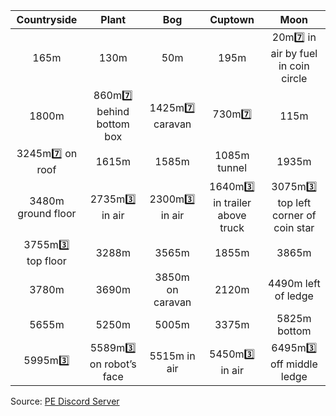 **Countryside** | **Plant** | **Bog** | **Cuptown** | **Moon**  
:--: | :--: | :--: | :--: | :--:
 165m |  130m |  50m |  195m |  20m7️⃣ in air by fuel in coin circle  
 1800m |  860m7️⃣ behind bottom box |  1425m7️⃣ caravan |  730m7️⃣ |  115m  
  3245m7️⃣ on roof |  1615m |  1585m |  1085m tunnel |  1935m  
 3480m ground floor |  2735m3️⃣ in air |  2300m3️⃣ in air |  1640m3️⃣ in trailer above truck |  3075m3️⃣ top left corner of coin star  
 3755m3️⃣ top floor |  3288m |  3565m |  1855m |  3865m  
 3780m |  3690m |  3850m on caravan |  2120m |  4490m left of ledge  
 5655m |  5250m |  5005m |  3375m |  5825m bottom  
 5995m3️⃣ |  5589m3️⃣ on robot’s face |  5515m in air |  5450m3️⃣ in air |  6495m3️⃣ off middle ledge  

Source: [PE Discord Server](https://discord.gg/w29PA2H3M4)
